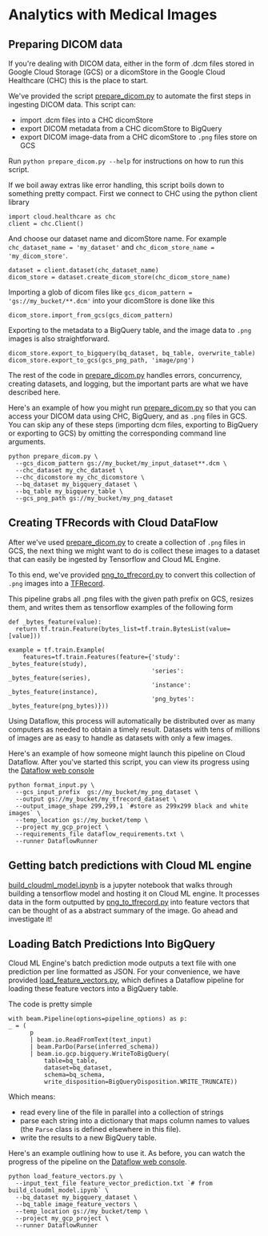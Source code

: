 # Analytics with Medical Images

## Preparing DICOM data

If you're dealing with DICOM data, either in the form of .dcm files stored in
Google Cloud Storage (GCS) or a dicomStore in the Google Cloud Healthcare (CHC)
this is the place to start.

We've provided the script [prepare\_dicom.py](prepare_dicom.py) to automate the
first steps in ingesting DICOM data. This script can:

*   import .dcm files into a CHC dicomStore
*   export DICOM metadata from a CHC dicomStore to BigQuery
*   export DICOM image-data from a CHC dicomStore to `.png` files store on GCS

Run `python prepare_dicom.py --help` for instructions on how to run this script.

If we boil away extras like error handling, this script boils down to something
pretty compact. First we connect to CHC using the python client library

```
import cloud.healthcare as chc
client = chc.Client()
```

And choose our dataset name and dicomStore name. For example `chc_dataset_name =
'my_dataset'` and `chc_dicom_store_name = 'my_dicom_store'`.

```
dataset = client.dataset(chc_dataset_name)
dicom_store = dataset.create_dicom_store(chc_dicom_store_name)
```

Importing a glob of dicom files like `gcs_dicom_pattern =
'gs://my_bucket/**.dcm'` into your dicomStore is done like this

```
dicom_store.import_from_gcs(gcs_dicom_pattern)
```

Exporting to the metadata to a BigQuery table, and the image data to `.png`
images is also straightforward.

```
dicom_store.export_to_bigquery(bq_dataset, bq_table, overwrite_table)
dicom_store.export_to_gcs(gcs_png_path, 'image/png')
```

The rest of the code in [prepare\_dicom.py](prepare_dicom.py) handles errors,
concurrency, creating datasets, and logging, but the important parts are what we
have described here.

Here's an example of how you might run [prepare\_dicom.py](prepare_dicom.py) so
that you can access your DICOM data using CHC, BigQuery, and as `.png` files in
GCS. You can skip any of these steps (importing dcm files, exporting to BigQuery
or exporting to GCS) by omitting the corresponding command line arguments.

```
python prepare_dicom.py \
  --gcs_dicom_pattern gs://my_bucket/my_input_dataset**.dcm \
  --chc_dataset my_chc_dataset \
  --chc_dicomstore my_chc_dicomstore \
  --bq_dataset my_bigquery_dataset \
  --bq_table my_bigquery_table \
  --gcs_png_path gs://my_bucket/my_png_dataset
```

## Creating TFRecords with Cloud DataFlow

After we've used [prepare\_dicom.py](prepare_dicom.py) to create a collection of
`.png` files in GCS, the next thing we might want to do is collect these images
to a dataset that can easily be ingested by Tensorflow and Cloud ML Engine.

To this end, we've provided [png\_to\_tfrecord.py](png_to_tfrecord.py) to
convert this collection of `.png` images into a
[TFRecord](https://www.tensorflow.org/guide/datasets#consuming_tfrecord_data).

This pipeline grabs all .png files with the given path prefix on GCS, resizes
them, and writes them as tensorflow examples of the following form

```
def _bytes_feature(value):
  return tf.train.Feature(bytes_list=tf.train.BytesList(value=[value]))

example = tf.train.Example(
    features=tf.train.Features(feature={'study': _bytes_feature(study),
                                        'series': _bytes_feature(series),
                                        'instance': _bytes_feature(instance),
                                        'png_bytes': _bytes_feature(png_bytes)}))
```

Using Dataflow, this process will automatically be distributed over as many
computers as needed to obtain a timely result. Datasets with tens of millions of
images are as easy to handle as datasets with only a few images.

Here's an example of how someone might launch this pipeline on Cloud Dataflow.
After you've started this script, you can view its progress using the
[Dataflow web console](https://console.cloud.google.com/dataflow)

```
python format_input.py \
  --gcs_input_prefix  gs://my_bucket/my_png_dataset \
  --output gs://my_bucket/my_tfrecord_dataset \
  --output_image_shape 299,299,1 `#store as 299x299 black and white images` \
  --temp_location gs://my_bucket/temp \
  --project my_gcp_project \
  --requirements_file dataflow_requirements.txt \
  --runner DataflowRunner
```

## Getting batch predictions with Cloud ML engine

[build\_cloudml\_model.ipynb](build_cloudml_model.ipynb) is a jupyter notebook
that walks through building a tensorflow model and hosting it on Cloud ML
engine. It processes data in the form outputted by
[png\_to\_tfrecord.py](png_to_tfrecord.py) into feature vectors that can be
thought of as a abstract summary of the image. Go ahead and investigate it!

## Loading Batch Predictions Into BigQuery

Cloud ML Engine's batch prediction mode outputs a text file with one prediction
per line formatted as JSON. For your convenience, we have provided
[load\_feature\_vectors.py](load_feature_vectors.py), which defines a Dataflow
pipeline for loading these feature vectors into a BigQuery table.

The code is pretty simple

```
with beam.Pipeline(options=pipeline_options) as p:
_ = (
      p
      | beam.io.ReadFromText(text_input)
      | beam.ParDo(Parse(inferred_schema))
      | beam.io.gcp.bigquery.WriteToBigQuery(
          table=bq_table,
          dataset=bq_dataset,
          schema=bq_schema,
          write_disposition=BigQueryDisposition.WRITE_TRUNCATE))
```

Which means:

*   read every line of the file in parallel into a collection of strings
*   parse each string into a dictionary that maps column names to values (the
    `Parse` class is defined elsewhere in this file).
*   write the results to a new BigQuery table.

Here's an example outlining how to use it. As before, you can watch the progress
of the pipeline on the
[Dataflow web console](https://console.cloud.google.com/dataflow).

```
python load_feature_vectors.py \
  --input_text_file feature_vector_prediction.txt `# from build_cloudml_model.ipynb` \
  --bq_dataset my_bigquery_dataset \
  --bq_table image_feature_vectors \
  --temp_location gs://my_bucket/temp \
  --project my_gcp_project \
  --runner DataflowRunner
```
